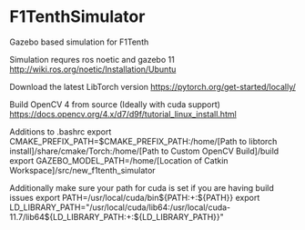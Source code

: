 # F1TenthSimulator
Gazebo based simulation for F1Tenth

Simulation requres ros noetic and gazebo 11
http://wiki.ros.org/noetic/Installation/Ubuntu

Download the latest LibTorch version
https://pytorch.org/get-started/locally/

Build OpenCV 4 from source (Ideally with cuda support)
https://docs.opencv.org/4.x/d7/d9f/tutorial_linux_install.html

Additions to .bashrc
export CMAKE_PREFIX_PATH=$CMAKE_PREFIX_PATH:/home/[Path to libtorch install]/share/cmake/Torch:/home/[Path to Custom OpenCV Build]/build
export GAZEBO_MODEL_PATH=/home/[Location of Catkin Workspace]/src/new_f1tenth_simulator

Additionally make sure your path for cuda is set if you are having build issues
export PATH=/usr/local/cuda/bin${PATH:+:${PATH}}
export LD_LIBRARY_PATH="/usr/local/cuda/lib64:/usr/local/cuda-11.7/lib64${LD_LIBRARY_PATH:+:${LD_LIBRARY_PATH}}"
